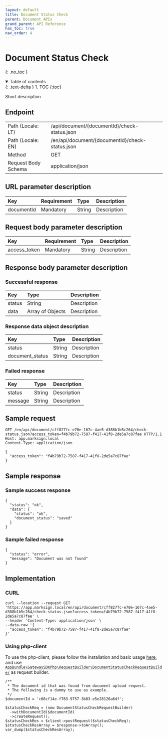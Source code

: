 ```yaml
---
layout: default
title: Document Status Check
parent: Document APIs
grand_parent: API Reference
has_toc: true
nav_order: 4
---
```


# Document Status Check
{: .no_toc }

<details open markdown="block">
  <summary>
    Table of contents
  </summary>
  {: .text-delta }
1. TOC
{:toc}
</details>

Short description

## Endpoint

<table>
  <tbody>
    <tr>
      <td>Path (Locale: LT)</td>
      <td>/api/document/{documentId}/check-status.json</td>
    </tr>
    <tr>
      <td>Path (Locale: EN)</td>
      <td>/en/api/document/{documentId}/check-status.json</td>
    </tr>
    <tr>
      <td>Method</td>
      <td>GET</td>
    </tr>
    <tr>
      <td>Request Body Schema</td>
      <td>application/json</td>
    </tr>
  </tbody>
</table>

## URL parameter description

| Key | Requirement | Type | Description |
| :--- | :--- | :--- | :--- |
| documentId | Mandatory | String | Description |

## Request body parameter description

| Key | Requirement | Type | Description |
| :--- | :--- | :--- | :--- |
| access_token | Mandatory | String | Description |



## Response body parameter description

### Successful response

| Key | Type | Description |
| :--- | :--- | :--- |
| status | String | Description |
| data | Array of Objects | Description |

### Response data object description

| Key | Type | Description |
| :--- | :--- | :--- |
| status | String | Description |
| document_status | String | Description |



### Failed response

| Key | Type | Description |
| :--- | :--- | :--- |
| status | String | Description |
| message | String | Description |



## Sample request

```
GET /en/api/document/cff827fc-e70e-167c-4ae5-d388b1b5c264/check-status.json?access_token=f4b79b72-7587-f417-41f8-2de5a7c87fae HTTP/1.1
Host: app.marksign.local
Content-Type: application/json

{
  "access_token": "f4b79b72-7587-f417-41f8-2de5a7c87fae"
}
```

## Sample response

### Sample success response

```
{
  "status": "ok",
  "data": {
    "status": "ok",
    "document_status": "saved"
  }
}
```

### Sample failed response

```
{
  "status": "error",
  "message": "Document was not found"
}
```

## Implementation

### CURL

```
curl --location --request GET 'https://app.marksign.local/en/api/document/cff827fc-e70e-167c-4ae5-d388b1b5c264/check-status.json?access_token=f4b79b72-7587-f417-41f8-2de5a7c87fae' \
--header 'Content-Type: application/json' \
--data-raw '{
  "access_token": "f4b79b72-7587-f417-41f8-2de5a7c87fae"
}'
```

### Using php-client

To use the php-client, please follow the installation and basic usage [here](/documentation/sdk-php-client.html#usage), and use [`AppBundle\GatewaySDKPhp\RequestBuilder\DocumentStatusCheckRequestBuilder`](/documentation/class-ref/GatewaySDKPhp/RequestBuilder/DocumentStatusCheckRequestBuilder.html) as request builder.

```
/**
 * The document id that was found from document upload request.
 * The following is a dummy to use as example.
 */
$documentId = 'c66cf14e-f763-9757-3b83-e5e28126a6df';

$statusCheckReq = (new DocumentStatusCheckRequestBuilder)
  ->withDocumentId($documentId)
  ->createRequest();
$statusCheckRes = $client->postRequest($statusCheckReq);
$statusCheckResArray = $response->toArray();
var_dump($statusCheckResArray);
```
